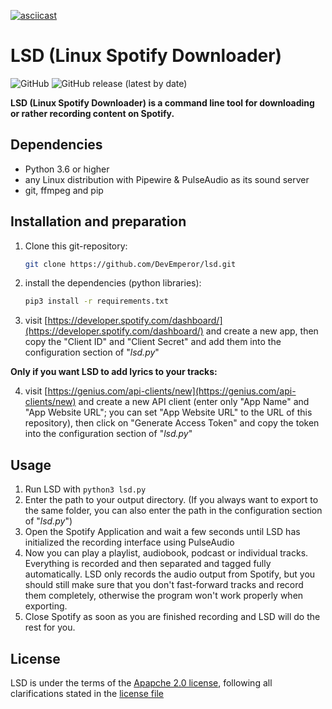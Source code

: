 [![asciicast](https://asciinema.org/a/441333.svg)](https://asciinema.org/a/441333)



# LSD (Linux Spotify Downloader)
![GitHub](https://img.shields.io/github/license/DevEmperor/LSD?style=for-the-badge)  ![GitHub release (latest by date)](https://img.shields.io/github/v/release/DevEmperor/LSD?style=for-the-badge)

**LSD (Linux Spotify Downloader) is a command line tool for downloading or rather recording content on Spotify.**



## Dependencies

- Python 3.6 or higher
- any Linux distribution with Pipewire & PulseAudio as its sound server
- git, ffmpeg and pip



## Installation and preparation

1. Clone this git-repository:

   ```bash
   git clone https://github.com/DevEmperor/lsd.git
   ```

2. install the dependencies (python libraries):

   ```bash
   pip3 install -r requirements.txt
   ```

3. visit [https://developer.spotify.com/dashboard/](https://developer.spotify.com/dashboard/) and create a new app, then copy the "Client ID" and "Client Secret" and add them into the configuration section of "*lsd.py*"

**Only if you want LSD to add lyrics to your tracks:**

4. visit [https://genius.com/api-clients/new](https://genius.com/api-clients/new) and create a new API client (enter only "App Name" and "App Website URL"; you can set "App Website URL" to the URL of this repository), then click on "Generate Access Token" and copy the token into the configuration section of "_lsd.py_"



## Usage

1. Run LSD with `python3 lsd.py`
2. Enter the path to your output directory. (If you always want to export to the same folder, you can also enter the path in the configuration section of "*lsd.py*")
3. Open the Spotify Application and wait a few seconds until LSD has initialized the recording interface using PulseAudio
4. Now you can play a playlist, audiobook, podcast or individual tracks. Everything is recorded and then separated and tagged fully automatically.
   LSD only records the audio output from Spotify, but you should still make sure that you don't fast-forward tracks and record them completely, otherwise the program won't work properly when exporting.
5. Close Spotify as soon as you are finished recording and LSD will do the rest for you.



## License

LSD is under the terms of the [Apapche 2.0 license](https://www.apache.org/licenses/LICENSE-2.0), following all clarifications stated in the [license file](https://raw.githubusercontent.com/DevEmperor/LSD/master/LICENSE)

